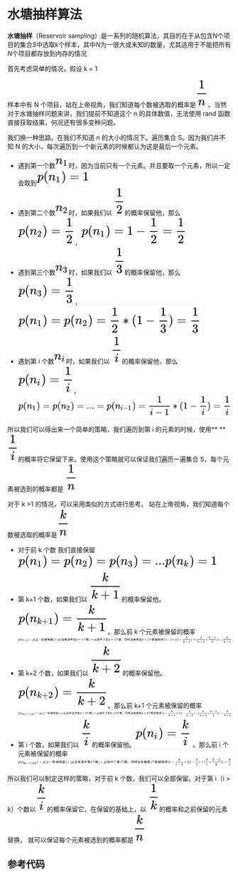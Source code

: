 # 水塘抽样算法  
**水塘抽样**（Reservoir sampling）是一系列的随机算法，其目的在于从包含*N*个项目的集合*S*中选取*k*个样本，其中*N*为一很大或未知的数量，尤其适用于不能把所有*N*个项目都存放到内存的情况

首先考虑简单的情况，假设 k = 1

样本中有 N 个项目，站在上帝视角，我们知道每个数被选取的概率是![](../post/images/FmAZ65Rg_V2Kal8TWF_ggl3ScKq0.svg)。当然对于水塘抽样问题来讲，我们提前不知道这个 n 的具体数值，无法使用 rand 函数直接获取结果，何况还有很多变种问题。

我们换一种思路。在我们不知道 n 的大小的情况下。遍历集合 S。因为我们并不知 N 的大小，每次遍历到一个新元素的时候都认为这是最后一个元素。

- 遇到第一个数![](../post/images/FkYu-_PZEik8LalXvAnNb-5YpQeg.svg)时，因为当前只有一个元素。并且要取一个元素，所以一定会取到![](../post/images/FoKpBgnkBY5tgCZLpctVktzUz4Q2.svg)
- 遇到第二个数![](../post/images/FvWhBFXqzMjiHCH65ee0T93uDHrM.svg)时，如果我们以 ![](../post/images/FtcNx2nKX6YwO2JyOkk7boqn_skK.svg)的概率保留他，那么![](../post/images/FsEllFWU3pCfJqdQtHPw4M9K_XBQ.svg)，![](../post/images/FvbQxnEnE8bNXGUn_XJ39dofjXGb.svg)
- 遇到第三个数![](../post/images/FuwBcLmryV0xGo5OIyoCAOjBFTeu.svg)时，如果我们以 ![](../post/images/FhFNI6SxK6QVol5DqNEKEqtlcurQ.svg)的概率保留他，那么![](../post/images/Fu_TBUdynDEzutfaf53WYqCV5RP9.svg)，![](../post/images/Fj-S3jYqouTcpoF-y50uNftnwh2D.svg)
- 遇到第 i 个数![](../post/images/FnJqIKLZ95Vtqz4aPry6nHXPtP4Q.svg)时，如果我们以 ![](../post/images/FmeAAFy0lkY-ijB8952v9exjRkaK.svg)的概率保留他，那么![](../post/images/FlDBLC5NHtJdkljunfIF6FK3ua0l.svg)，![](../post/images/FvzvN0gDeGn7jaZ7oV6l27k9tkDI.svg)

所以我们可以得出来一个简单的策略，我们遍历到第 i 的元素的时候，使用\*\* \*\*![](../post/images/FmeAAFy0lkY-ijB8952v9exjRkaK.svg)的概率将它保留下来。使用这个策略就可以保证我们遍历一遍集合 S，每个元素被选到的概率都是 ![](../post/images/FmAZ65Rg_V2Kal8TWF_ggl3ScKq0.svg)

对于 k >1 的情况，可以采用类似的方式进行思考。
站在上帝视角，我们知道每个数被选取的概率是![](../post/images/FteN2C-Ekso8VtSDFAER4ll-3zQd.svg)

- 对于前 k 个数 我们直接保留 ![](../post/images/FkDMPmTD7HAEomOwDvk0qpxc9-iC.svg)
- 第 k+1 个数，如果我们以 ![](../post/images/Fn1OeCIA0WqIGWa7sPDI1uQoJQWM.svg)的概率保留他。![](../post/images/FijI5TqKIoS_bzpAPzfJF7v4zR2T.svg)。那么前 k 个元素被保留的概率![](../post/images/FvCePzFYaLgjovntLj7lHzaJC2n2.svg)
- 第 k+2 个数，如果我们以 ![](../post/images/FhodRKCptbtzOKEmWFFJiysChCku.svg)的概率保留他。![](../post/images/FiVeVwd-pwKSBwtWcjvYDOEe-oLG.svg)。那么前 k+1 个元素被保留的概率![](../post/images/Fv-hNGa8cRANFodFSDTt5NLqe_Fq.svg)
- 第 i 个数，如果我们以 ![](../post/images/FuWevcnC4_NtQLRrYEsKK1wMzgUg.svg)的概率保留他。![](../post/images/FrtrYFxwOlPPTxxLqkJo-8ggjW1S.svg) 。那么前 i 个元素被保留的概率![](../post/images/FhUvJR09YcRhIIkaJScKF4GA0h2A.svg)

所以我们可以制定这样的策略，对于前 k 个数，我们可以全部保留。对于第 i（i > k）个数以![](../post/images/FuWevcnC4_NtQLRrYEsKK1wMzgUg.svg)的概率保留它，在保留的基础上，以 ![](../post/images/FtULf2dReWtVD-asUSkhYdn-gDzA.svg)的概率和之前保留的元素替换， 就可以保证每个元素被选到的概率都是![](../post/images/FteN2C-Ekso8VtSDFAER4ll-3zQd.svg)

## 参考代码
